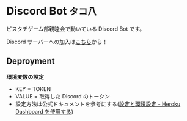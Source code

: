 # Discord Bot `タコ八`

ピスタチゲーム部親睦会で動いている Discord Bot です。

Discord サーバーへの加入は[こちら](https://discord.com/invite/6XbCyRF)から！

## Deproyment

**環境変数の設定**

- KEY = TOKEN
- VALUE = 取得した Discord のトークン
- 設定方法は公式ドキュメントを参考にする([設定と環境設定 - Heroku Dashboard を使用する](https://devcenter.heroku.com/ja/articles/config-vars#using-the-heroku-dashboard))